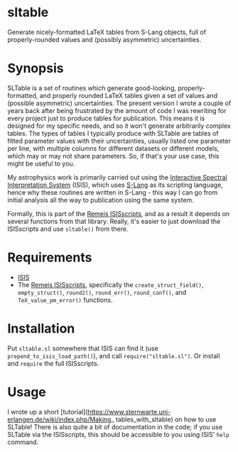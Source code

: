 # sltable
Generate nicely-formatted LaTeX tables from S-Lang objects, full of
properly-rounded values and (possibly asymmetric) uncertainties.

# Synopsis
SLTable is a set of routines which generate good-looking,
properly-formatted, and properly rounded LaTeX tables given a set of
values and (possible asymmetric) uncertainties. The present version
I wrote a couple of years back after being frustrated by the amount
of code I was rewriting for every project just to produce tables for
publication. This means it is designed for my specific needs, and so it
won't generate arbitrarily complex tables. The types of tables I
typically produce with SLTable are tables of fitted parameter values
with their uncertainties, usually listed one parameter per line, with
multiple columns for different datasets or different models, which may
or may not share parameters. So, if that's your use case, this might be
useful to you.

My astrophysics work is primarily carried out using the [Interactive
Spectral Interpretation System](https://space.mit.edu/CXC/isis/)
(ISIS), which uses [S-Lang](http://www.jedsoft.org/slang/) as
its scripting language, hence why these routines are written in
S-Lang - this way I can go from initial analysis all the way to
publication using the same system.

Formally, this is part of the [Remeis
ISISscripts](https://www.sternwarte.uni-erlangen.de/isis/), and as a
result it depends on several functions from that library. Really, it's
easier to just download the ISISscripts and use `sltable()` from there.

# Requirements
- [ISIS](https://space.mit.edu/CXC/isis/)
- The [Remeis
ISISscripts](https://www.sternwarte.uni-erlangen.de/isis/),
specifically the `create_struct_field()`, `empty_struct()`, `round2()`,
`round_err()`, `round_conf()`, and `TeX_value_pm_error()` functions.

# Installation
Put `sltable.sl` somewhere that ISIS can find it (use
`prepend_to_isis_load_path()`), and call `require("sltable.sl")`. Or
install and `require` the full ISISscripts.

# Usage
I wrote up a short
[tutorial](https://www.sternwarte.uni-erlangen.de/wiki/index.php/Making_
tables_with_sltable) on how to use SLTable! There is also quite a bit of
documentation in the code; if you use SLTable via the ISISscripts, this
should be accessible to you using ISIS' `help` command.

